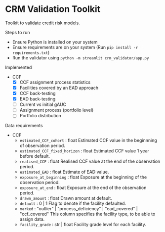 # CRM Validation Toolkit
Toolkit to validate credit risk models.

Steps to run
- Ensure Python is installed on your system
- Ensure requirements are on your system (Run `pip install -r requirements.txt`)
- Run the validator using
    `python -m streamlit crm_validator/app.py`

Implemented
- CCF
    - [x] CCF assignment process statistics
    - [x] Facilities covered by an EAD approach
    - [x] CCF back-testing
    - [x] EAD back-testing
    - [ ] Current vs initial gAUC
    - [ ] Assignment process (portfolio level)
    - [ ] Portfolio distribution

Data requirements
- CCF
    - `estimated_CCF_cohort` : float
        Estimated CCF value in the beginnning of observation period.
    - `estimated_CCF_fixed_horizon` : float
        Estimated CCF value 1 year before default.
    - `realised_CCF` : float
        Realised CCF value at the end of the observation period.
    - `estimated_EAD` : float
        Estimate of EAD value.
    - `exposure_at_beginning` : float
        Exposure at the beginning of the observation period.
    - `exposure_at_end` : float
        Exposure at the end of the observation period.
    - `drawn_amount` : float
        Drawn amount at default.
    - `default` : 0 | 1
        Flag to denote if the facility defaulted.
    - `marked` : "outlier" | "process_deficiency" | "ead_covered" | "ccf_covered"
        This column specifies the facility type, to be able to assign data.
    - `facility_grade` : str | float
        Facility grade level for each facility.
